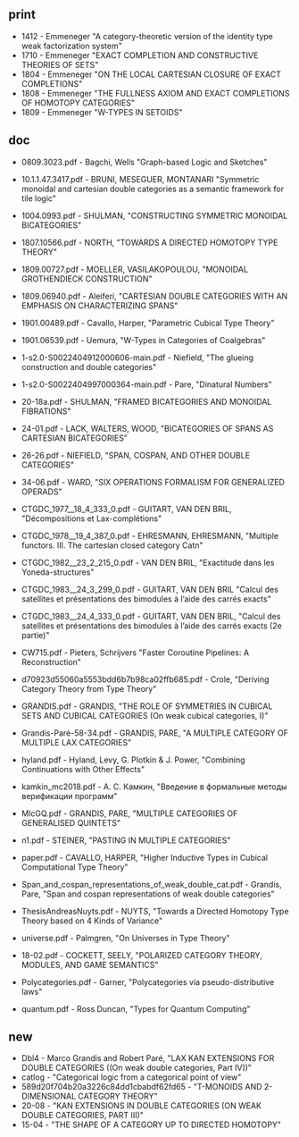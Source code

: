 ## print
-  1412 - Emmeneger "A category-theoretic version of the identity type weak factorization system"
-  1710 - Emmeneger "EXACT COMPLETION AND CONSTRUCTIVE THEORIES OF SETS"
-  1804 - Emmeneger "ON THE LOCAL CARTESIAN CLOSURE OF EXACT COMPLETIONS"
-  1808 - Emmeneger "THE FULLNESS AXIOM AND EXACT COMPLETIONS OF HOMOTOPY CATEGORIES"
-  1809 - Emmeneger "W-TYPES IN SETOIDS"

## doc
-  0809.3023.pdf - Bagchi, Wells "Graph-based Logic and Sketches"
-  10.1.1.47.3417.pdf - BRUNI, MESEGUER, MONTANARI "Symmetric monoidal and cartesian double categories as a semantic framework for tile logic"
-  1004.0993.pdf - SHULMAN, "CONSTRUCTING SYMMETRIC MONOIDAL BICATEGORIES"
-  1807.10566.pdf - NORTH, "TOWARDS A DIRECTED HOMOTOPY TYPE THEORY"
-  1809.00727.pdf - MOELLER, VASILAKOPOULOU, "MONOIDAL GROTHENDIECK CONSTRUCTION"
-  1809.06940.pdf - Aleiferi, "CARTESIAN DOUBLE CATEGORIES WITH AN EMPHASIS ON CHARACTERIZING SPANS"
-  1901.00489.pdf - Cavallo, Harper, "Parametric Cubical Type Theory"
-  1901.06539.pdf - Uemura, "W-Types in Categories of Coalgebras"
-  1-s2.0-S0022404912000606-main.pdf - Niefield, "The glueing construction and double categories"
-  1-s2.0-S0022404997000364-main.pdf - Pare, "Dinatural Numbers"
-  20-18a.pdf - SHULMAN, "FRAMED BICATEGORIES AND MONOIDAL FIBRATIONS"
-  24-01.pdf - LACK, WALTERS, WOOD, "BICATEGORIES OF SPANS AS CARTESIAN BICATEGORIES"
-  26-26.pdf - NIEFIELD, "SPAN, COSPAN, AND OTHER DOUBLE CATEGORIES"
-  34-06.pdf - WARD, "SIX OPERATIONS FORMALISM FOR GENERALIZED OPERADS"
-  CTGDC_1977__18_4_333_0.pdf - GUITART, VAN DEN BRIL, "Décompositions et Lax-complétions"
-  CTGDC_1978__19_4_387_0.pdf - EHRESMANN, EHRESMANN, "Multiple functors. III. The cartesian closed category Catn"
-  CTGDC_1982__23_2_215_0.pdf - VAN DEN BRIL, "Exactitude dans les Yoneda-structures"
-  CTGDC_1983__24_3_299_0.pdf - GUITART, VAN DEN BRIL "Calcul des satellites et présentations des bimodules à l’aide des carrés exacts"
-  CTGDC_1983__24_4_333_0.pdf - GUITART, VAN DEN BRIL, "Calcul des satellites et présentations des bimodules à l’aide des carrés exacts (2e partie)"
-  CW715.pdf - Pieters, Schrijvers "Faster Coroutine Pipelines: A Reconstruction"
-  d70923d55060a5553bdd6b7b98ca02ffb685.pdf - Crole, "Deriving Category Theory from Type Theory"
-  GRANDIS.pdf - GRANDIS, "THE ROLE OF SYMMETRIES IN CUBICAL SETS AND CUBICAL CATEGORIES (On weak cubical categories, I)"
-  Grandis-Paré-58-34.pdf - GRANDIS, PARE, "A MULTIPLE CATEGORY OF MULTIPLE LAX CATEGORIES"
-  hyland.pdf - Hyland, Levy, G. Plotkin & J. Power, "Combining Continuations with Other Effects"
-  kamkin_mc2018.pdf - А. С. Камкин, "Введение в формальные методы верификации программ"
-  MlcGQ.pdf - GRANDIS, PARE, "MULTIPLE CATEGORIES OF GENERALISED QUINTETS"
-  n1.pdf - STEINER, "PASTING IN MULTIPLE CATEGORIES"
-  paper.pdf - CAVALLO, HARPER, "Higher Inductive Types in Cubical Computational Type Theory"
-  Span_and_cospan_representations_of_weak_double_cat.pdf - Grandis, Pare, "Span and cospan representations of weak double categories"
-  ThesisAndreasNuyts.pdf - NUYTS, "Towards a Directed Homotopy Type Theory based on 4 Kinds of Variance"
-  universe.pdf - Palmgren, "On Universes in Type Theory"

- 18-02.pdf - COCKETT, SEELY, "POLARIZED CATEGORY THEORY, MODULES, AND GAME SEMANTICS"
- Polycategories.pdf - Garner, "Polycategories via pseudo-distributive laws"
- quantum.pdf - Ross Duncan, "Types for Quantum Computing"

## new

- Dbl4 - Marco Grandis and Robert Paré, "LAX KAN EXTENSIONS FOR DOUBLE CATEGORIES ((On weak double categories, Part IV))"
- catlog - "Categorical logic from a categorical point of view"
- 589d20f704b20a3226c84dd1cbabdf62fd65 - "T-MONOIDS AND 2-DIMENSIONAL CATEGORY THEORY"
- 20-08 - "KAN EXTENSIONS IN DOUBLE CATEGORIES (ON WEAK DOUBLE CATEGORIES, PART III)"
- 15-04 - "THE SHAPE OF A CATEGORY UP TO DIRECTED HOMOTOPY"

